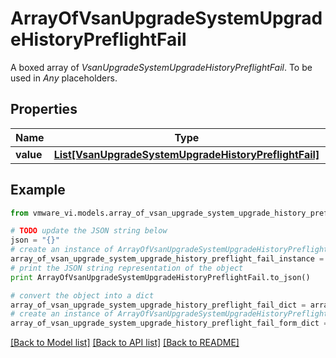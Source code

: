 # ArrayOfVsanUpgradeSystemUpgradeHistoryPreflightFail

A boxed array of *VsanUpgradeSystemUpgradeHistoryPreflightFail*. To be used in *Any* placeholders. 

## Properties
Name | Type | Description | Notes
------------ | ------------- | ------------- | -------------
**value** | [**List[VsanUpgradeSystemUpgradeHistoryPreflightFail]**](VsanUpgradeSystemUpgradeHistoryPreflightFail.md) |  | 

## Example

```python
from vmware_vi.models.array_of_vsan_upgrade_system_upgrade_history_preflight_fail import ArrayOfVsanUpgradeSystemUpgradeHistoryPreflightFail

# TODO update the JSON string below
json = "{}"
# create an instance of ArrayOfVsanUpgradeSystemUpgradeHistoryPreflightFail from a JSON string
array_of_vsan_upgrade_system_upgrade_history_preflight_fail_instance = ArrayOfVsanUpgradeSystemUpgradeHistoryPreflightFail.from_json(json)
# print the JSON string representation of the object
print ArrayOfVsanUpgradeSystemUpgradeHistoryPreflightFail.to_json()

# convert the object into a dict
array_of_vsan_upgrade_system_upgrade_history_preflight_fail_dict = array_of_vsan_upgrade_system_upgrade_history_preflight_fail_instance.to_dict()
# create an instance of ArrayOfVsanUpgradeSystemUpgradeHistoryPreflightFail from a dict
array_of_vsan_upgrade_system_upgrade_history_preflight_fail_form_dict = array_of_vsan_upgrade_system_upgrade_history_preflight_fail.from_dict(array_of_vsan_upgrade_system_upgrade_history_preflight_fail_dict)
```
[[Back to Model list]](../README.md#documentation-for-models) [[Back to API list]](../README.md#documentation-for-api-endpoints) [[Back to README]](../README.md)



